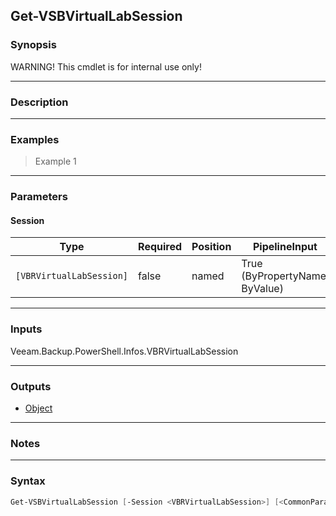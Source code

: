 Get-VSBVirtualLabSession
------------------------

### Synopsis
WARNING! This cmdlet is for internal use only!

---

### Description

---

### Examples
> Example 1

---

### Parameters
#### **Session**

|Type                    |Required|Position|PipelineInput                 |
|------------------------|--------|--------|------------------------------|
|`[VBRVirtualLabSession]`|false   |named   |True (ByPropertyName, ByValue)|

---

### Inputs
Veeam.Backup.PowerShell.Infos.VBRVirtualLabSession

---

### Outputs
* [Object](https://learn.microsoft.com/en-us/dotnet/api/System.Object)

---

### Notes

---

### Syntax
```PowerShell
Get-VSBVirtualLabSession [-Session <VBRVirtualLabSession>] [<CommonParameters>]
```
